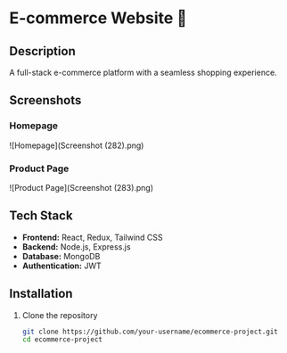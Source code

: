 # E-commerce Website 🛒  

## Description  
A full-stack e-commerce platform with a seamless shopping experience.

## Screenshots  
### Homepage  
![Homepage](Screenshot (282).png)  

### Product Page  
![Product Page](Screenshot (283).png)  

## Tech Stack  
- **Frontend:** React, Redux, Tailwind CSS  
- **Backend:** Node.js, Express.js  
- **Database:** MongoDB  
- **Authentication:** JWT  

## Installation  
1. Clone the repository  
   ```bash
   git clone https://github.com/your-username/ecommerce-project.git
   cd ecommerce-project


